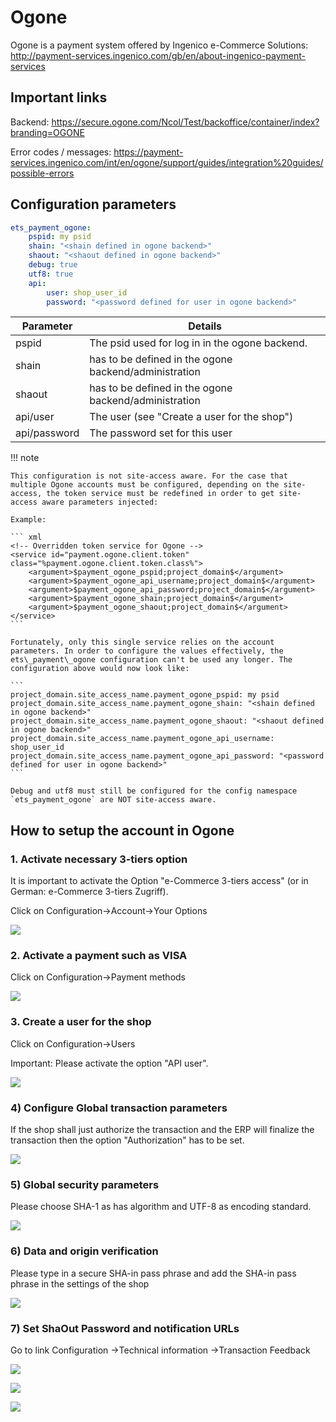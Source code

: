# Ogone

Ogone is a payment system offered by Ingenico e-Commerce Solutions: <http://payment-services.ingenico.com/gb/en/about-ingenico-payment-services>

## Important links

Backend: https://secure.ogone.com/Ncol/Test/backoffice/container/index?branding=OGONE

Error codes / messages: https://payment-services.ingenico.com/int/en/ogone/support/guides/integration%20guides/possible-errors

## Configuration parameters

``` yaml
ets_payment_ogone:
    pspid: my psid
    shain: "<shain defined in ogone backend>"
    shaout: "<shaout defined in ogone backend>"
    debug: true
    utf8: true
    api:
        user: shop_user_id
        password: "<password defined for user in ogone backend>"
```

|Parameter|Details|
|--- |--- |
|pspid|The psid used for log in in the ogone backend.|
|shain|has to be defined in the ogone backend/administration|
|shaout|has to be defined in the ogone backend/administration|
|api/user|The user (see "Create a user for the shop")|
|api/password|The password set for this user|

!!! note

    This configuration is not site-access aware. For the case that multiple Ogone accounts must be configured, depending on the site-access, the token service must be redefined in order to get site-access aware parameters injected:

    Example:

    ``` xml
    <!-- Overridden token service for Ogone -->
    <service id="payment.ogone.client.token" class="%payment.ogone.client.token.class%">
        <argument>$payment_ogone_pspid;project_domain$</argument>
        <argument>$payment_ogone_api_username;project_domain$</argument>
        <argument>$payment_ogone_api_password;project_domain$</argument>
        <argument>$payment_ogone_shain;project_domain$</argument>
        <argument>$payment_ogone_shaout;project_domain$</argument>
    </service>
    ```

    Fortunately, only this single service relies on the account parameters. In order to configure the values effectively, the ets\_payment\_ogone configuration can't be used any longer. The configuration above would now look like:

    ``` 
    project_domain.site_access_name.payment_ogone_pspid: my psid
    project_domain.site_access_name.payment_ogone_shain: "<shain defined in ogone backend>"
    project_domain.site_access_name.payment_ogone_shaout: "<shaout defined in ogone backend>"
    project_domain.site_access_name.payment_ogone_api_username: shop_user_id
    project_domain.site_access_name.payment_ogone_api_password: "<password defined for user in ogone backend>"
    ```

    Debug and utf8 must still be configured for the config namespace `ets_payment_ogone` are NOT site-access aware.

## How to setup the account in Ogone

### 1. Activate necessary 3-tiers option

It is important to activate the Option "e-Commerce 3-tiers access" (or in German: e-Commerce 3-tiers Zugriff).

Click on Configuration->Account->Your Options

![](../../img/payment_2.png)

### 2. Activate a payment such as VISA

Click on Configuration-\>Payment methods

![](../../img/payment_3.png)

### 3. Create a user for the shop

Click on Configuration-\>Users

Important: Please activate the option "API user".

![](../../img/payment_4.png)

### 4\) Configure Global transaction parameters

If the shop shall just authorize the transaction and the ERP will finalize the transaction then the option "Authorization" has to be set. 

![](../../img/payment_5.png)

### 5\) Global security parameters

Please choose SHA-1 as has algorithm and UTF-8 as encoding standard. 

![](../../img/payment_6.png)

### 6\) Data and origin verification

Please type in a secure SHA-in pass phrase and add the SHA-in pass phrase in the settings of the shop 

![](../../img/payment_7.png)

### 7\) Set ShaOut Password and notification URLs

Go to link Configuration -\>Technical information -\>Transaction Feedback

![](../../img/payment_8.png)

![](../../img/payment_9.png)

![](../../img/payment_10.png)
